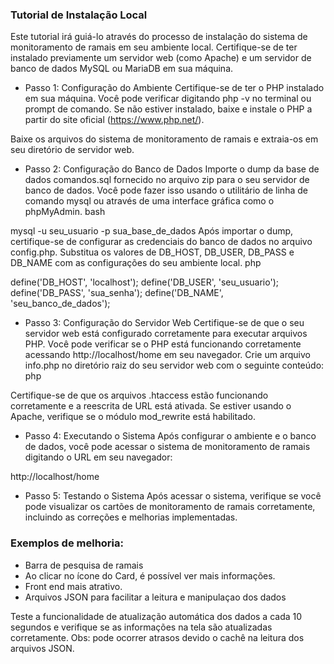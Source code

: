 
### Tutorial de Instalação Local
Este tutorial irá guiá-lo através do processo de instalação do sistema de monitoramento de ramais em seu ambiente local. Certifique-se de ter instalado previamente um servidor web (como Apache) e um servidor de banco de dados MySQL ou MariaDB em sua máquina.

- Passo 1: Configuração do Ambiente
Certifique-se de ter o PHP instalado em sua máquina. Você pode verificar digitando php -v no terminal ou prompt de comando. Se não estiver instalado, baixe e instale o PHP a partir do site oficial (https://www.php.net/).

Baixe os arquivos do sistema de monitoramento de ramais e extraia-os em seu diretório de servidor web.

- Passo 2: Configuração do Banco de Dados
Importe o dump da base de dados comandos.sql fornecido no arquivo zip para o seu servidor de banco de dados. Você pode fazer isso usando o utilitário de linha de comando mysql ou através de uma interface gráfica como o phpMyAdmin.
bash

mysql -u seu_usuario -p sua_base_de_dados 
Após importar o dump, certifique-se de configurar as credenciais do banco de dados no arquivo config.php. Substitua os valores de DB_HOST, DB_USER, DB_PASS e DB_NAME com as configurações do seu ambiente local.
php

define('DB_HOST', 'localhost');
define('DB_USER', 'seu_usuario');
define('DB_PASS', 'sua_senha');
define('DB_NAME', 'seu_banco_de_dados');

- Passo 3: Configuração do Servidor Web
Certifique-se de que o seu servidor web está configurado corretamente para executar arquivos PHP. Você pode verificar se o PHP está funcionando corretamente acessando http://localhost/home em seu navegador. Crie um arquivo info.php no diretório raiz do seu servidor web com o seguinte conteúdo:
php

<?php phpinfo(); ?>
Certifique-se de que os arquivos .htaccess estão funcionando corretamente e a reescrita de URL está ativada. Se estiver usando o Apache, verifique se o módulo mod_rewrite está habilitado.
- Passo 4: Executando o Sistema
Após configurar o ambiente e o banco de dados, você pode acessar o sistema de monitoramento de ramais digitando o URL em seu navegador:


http://localhost/home
- Passo 5: Testando o Sistema
Após acessar o sistema, verifique se você pode visualizar os cartões de monitoramento de ramais corretamente, incluindo as correções e melhorias implementadas.

### Exemplos de melhoria: 

- Barra de pesquisa de ramais
- Ao clicar no ícone do Card, é possível ver mais informações.
- Front end mais atrativo.
- Arquivos JSON para facilitar a leitura e manipulaçao dos dados


Teste a funcionalidade de atualização automática dos dados a cada 10 segundos e verifique se as informações na tela são atualizadas corretamente.
Obs: pode ocorrer atrasos devido o cachê na leitura dos arquivos JSON.